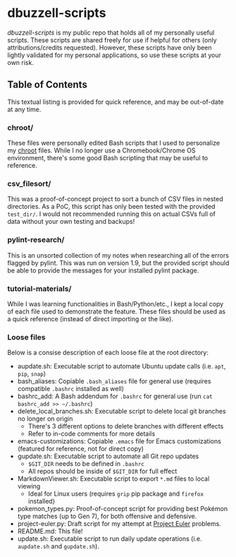 # dbuzzell-scripts

_dbuzzell-scripts_ is my public repo that holds all of my personally useful scripts. These scripts are shared freely for
use if helpful for others (only attributions/credits requested). However, these scripts have only been lightly validated
for my personal applications, so use these scripts at your own risk.

## Table of Contents

This textual listing is provided for quick reference, and may be out-of-date at any time.

### chroot/

These files were personally edited Bash scripts that I used to personalize my
[chroot](https://github.com/dnschneid/crouton) files. While I no longer use a Chromebook/Chrome OS environment, there's
some good Bash scripting that may be useful to reference.

### csv_filesort/

This was a proof-of-concept project to sort a bunch of CSV files in nested directories. As a PoC, this script has only
been tested with the provided `test_dir/`. I would not recommended running this on actual CSVs full of data without your
own testing and backups!

### pylint-research/

This is an unsorted collection of my notes when researching all of the errors flagged by pylint. This was run on version
1.9, but the provided script should be able to provide the messages for your installed pylint package.

### tutorial-materials/

While I was learning functionalities in Bash/Python/etc., I kept a local copy of each file used to demonstrate the
feature. These files should be used as a quick reference (instead of direct importing or the like).

### Loose files

Below is a consise description of each loose file at the root directory:

- aupdate.sh: Executable script to automate Ubuntu update calls (i.e. `apt`, `pip`, `snap`)
- bash_aliases: Copiable `.bash_aliases` file for general use (requires compatible `.bashrc` installed as well)
- bashrc_add: A Bash addendum for `.bashrc` for general use (run `cat bashrc_add >> ~/.bashrc`)
- delete_local_branches.sh: Executable script to delete local git branches no longer on origin
    - There's 3 different options to delete branches with different effects
    - Refer to in-code comments for more details
- emacs-customizations: Copiable `.emacs` file for Emacs customizations (featured for reference, not for direct copy)
- gupdate.sh: Executable script to automate all Git repo updates
    - `$GIT_DIR` needs to be defined in `.bashrc`
    - All repos should be inside of `$GIT_DIR` for full effect
- MarkdownViewer.sh: Executable script to export `*.md` files to local viewing
    - Ideal for Linux users (requires `grip` pip package and `firefox` installed)
- pokemon_types.py: Proof-of-concept script for providing best Pokémon type matches (up to Gen 7), for both offensive
and defensive.
- project-euler.py: Draft script for my attempt at [Project Euler](https://projecteuler.net/) problems.
- README.md: This file!
- update.sh: Executable script to run daily update operations (i.e. `aupdate.sh` and `gupdate.sh`).
